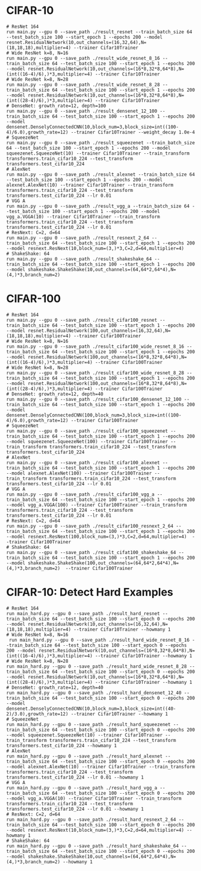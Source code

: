 # CIFAR-10

    # ResNet 164
    run main.py --gpu 0 --save_path ./result_resnet --train_batch_size 64 --test_batch_size 100 --start_epoch 1 --epochs 200 --model resnet.ResidualNetwork(10,out_channels=(16,32,64),N=(18,18,18),multiplier=4) --trainer Cifar10Trainer
    # Wide ResNet k=8, N=16
    run main.py --gpu 0 --save_path ./result_wide_resnet_8_16 --train_batch_size 64 --test_batch_size 100 --start_epoch 1 --epochs 200 --model resnet.ResidualNetwork(10,out_channels=(16*8,32*8,64*8),N=(int((16-4)/6),)*3,multiplier=4) --trainer Cifar10Trainer
    # Wide ResNet k=8, N=28
    run main.py --gpu 0 --save_path ./result_wide_resnet_8_28 --train_batch_size 64 --test_batch_size 100 --start_epoch 1 --epochs 200 --model resnet.ResidualNetwork(10,out_channels=(16*8,32*8,64*8),N=(int((28-4)/6),)*3,multiplier=4) --trainer Cifar10Trainer
    # DenseNet: growth_rate=12, depth=100
    run main.py --gpu 0 --save_path ./result_densenet_12_100 --train_batch_size 64 --test_batch_size 100 --start_epoch 1 --epochs 200 --model densenet.DenselyConnectedCNN(10,block_num=3,block_size=int((100-4)/6.0),growth_rate=12) --trainer Cifar10Trainer --weight_decay 1.0e-4
    # SqueezeNet
    run main.py --gpu 0 --save_path ./result_squeezenet --train_batch_size 64 --test_batch_size 100 --start_epoch 1 --epochs 200 --model squeezenet.SqueezeNet(10) --trainer Cifar10Trainer --train_transform transformers.train_cifar10_224 --test_transform transformers.test_cifar10_224
    # AlexNet
    run main.py --gpu 0 --save_path ./result_alexnet --train_batch_size 64 --test_batch_size 100 --start_epoch 1 --epochs 200 --model alexnet.AlexNet(10) --trainer Cifar10Trainer --train_transform transformers.train_cifar10_224 --test_transform transformers.test_cifar10_224 --lr 0.01
    # VGG A
    run main.py --gpu 0 --save_path ./result_vgg_a --train_batch_size 64 --test_batch_size 100 --start_epoch 1 --epochs 200 --model vgg_a.VGGA(10) --trainer Cifar10Trainer --train_transform transformers.train_cifar10_224 --test_transform transformers.test_cifar10_224 --lr 0.01
    # ResNext: C=2, d=64
    run main.py --gpu 0 --save_path ./result_resnext_2_64 --train_batch_size 64 --test_batch_size 100 --start_epoch 1 --epochs 200 --model resnext.ResNext(10,block_num=(3,)*3,C=2,d=64,multiplier=4)
    # ShakeShake: 64
    run main.py --gpu 0 --save_path ./result_shakeshake_64 --train_batch_size 64 --test_batch_size 100 --start_epoch 1 --epochs 200 --model shakeshake.ShakeShake(10,out_channels=(64,64*2,64*4),N=(4,)*3,branch_num=2)

# CIFAR-100

    # ResNet 164
    run main.py --gpu 0 --save_path ./result_cifar100_resnet --train_batch_size 64 --test_batch_size 100 --start_epoch 1 --epochs 200 --model resnet.ResidualNetwork(100,out_channels=(16,32,64),N=(18,18,18),multiplier=4) --trainer Cifar100Trainer
    # Wide ResNet k=8, N=16
    run main.py --gpu 0 --save_path ./result_cifar100_wide_resnet_8_16 --train_batch_size 64 --test_batch_size 100 --start_epoch 1 --epochs 200 --model resnet.ResidualNetwork(100,out_channels=(16*8,32*8,64*8),N=(int((16-4)/6),)*3,multiplier=4) --trainer Cifar100Trainer
    # Wide ResNet k=8, N=28
    run main.py --gpu 0 --save_path ./result_cifar100_wide_resnet_8_28 --train_batch_size 64 --test_batch_size 100 --start_epoch 1 --epochs 200 --model resnet.ResidualNetwork(100,out_channels=(16*8,32*8,64*8),N=(int((28-4)/6),)*3,multiplier=4) --trainer Cifar100Trainer
    # DenseNet: growth_rate=12, depth=40
    run main.py --gpu 0 --save_path ./result_cifar100_densenet_12_100 --train_batch_size 64 --test_batch_size 100 --start_epoch 1 --epochs 200 --model densenet.DenselyConnectedCNN(100,block_num=3,block_size=int((100-4)/6.0),growth_rate=12) --trainer Cifar100Trainer
    # SqueezeNet
    run main.py --gpu 0 --save_path ./result_cifar100_squeezenet --train_batch_size 64 --test_batch_size 100 --start_epoch 1 --epochs 200 --model squeezenet.SqueezeNet(100) --trainer Cifar100Trainer --train_transform transformers.train_cifar10_224 --test_transform transformers.test_cifar10_224
    # AlexNet
    run main.py --gpu 0 --save_path ./result_cifar100_alexnet --train_batch_size 64 --test_batch_size 100 --start_epoch 1 --epochs 200 --model alexnet.AlexNet(100) --trainer Cifar100Trainer --train_transform transformers.train_cifar10_224 --test_transform transformers.test_cifar10_224 --lr 0.01
    # VGG A
    run main.py --gpu 0 --save_path ./result_cifar100_vgg_a --train_batch_size 64 --test_batch_size 100 --start_epoch 1 --epochs 200 --model vgg_a.VGGA(100) --trainer Cifar100Trainer --train_transform transformers.train_cifar10_224 --test_transform transformers.test_cifar10_224 --lr 0.01
    # ResNext: C=2, d=64
    run main.py --gpu 0 --save_path ./result_cifar100_resnext_2_64 --train_batch_size 64 --test_batch_size 100 --start_epoch 1 --epochs 200 --model resnext.ResNext(100,block_num=(3,)*3,C=2,d=64,multiplier=4)  --trainer Cifar100Trainer
    # ShakeShake: 64
    run main.py --gpu 0 --save_path ./result_cifat100_shakeshake_64 --train_batch_size 64 --test_batch_size 100 --start_epoch 1 --epochs 200 --model shakeshake.ShakeShake(100,out_channels=(64,64*2,64*4),N=(4,)*3,branch_num=2)  --trainer Cifar100Trainer

# CIFAR-10: Detect Hard Examples
    # ResNet 164
    run main_hard.py --gpu 0 --save_path ./result_hard_resnet --train_batch_size 64 --test_batch_size 100 --start_epoch 0 --epochs 200 --model resnet.ResidualNetwork(10,out_channels=(16,32,64),N=(18,18,18),multiplier=4) --trainer Cifar10Trainer --howmany 1
    # Wide ResNet k=8, N=16
     run main_hard.py --gpu 0 --save_path ./result_hard_wide_resnet_8_16 --train_batch_size 64 --test_batch_size 100 --start_epoch 0 --epochs 200 --model resnet.ResidualNetwork(10,out_channels=(16*8,32*8,64*8),N=(int((16-4)/6),)*3,multiplier=4) --trainer Cifar10Trainer --howmany 1
    # Wide ResNet k=8, N=28
    run main_hard.py --gpu 0 --save_path ./result_hard_wide_resnet_8_28 --train_batch_size 64 --test_batch_size 100 --start_epoch 0 --epochs 200 --model resnet.ResidualNetwork(10,out_channels=(16*8,32*8,64*8),N=(int((28-4)/6),)*3,multiplier=4) --trainer Cifar10Trainer --howmany 1
    # DenseNet: growth_rate=12, depth=40
    run main_hard.py --gpu 0 --save_path ./result_hard_densenet_12_40 --train_batch_size 64 --test_batch_size 100 --start_epoch 0 --epochs 200 --model densenet.DenselyConnectedCNN(10,block_num=3,block_size=int((40-2)/3.0),growth_rate=12) --trainer Cifar10Trainer --howmany 1
    # SqueezeNet
    run main_hard.py --gpu 0 --save_path ./result_hard_squeezenet --train_batch_size 64 --test_batch_size 100 --start_epoch 0 --epochs 200 --model squeezenet.SqueezeNet(10) --trainer Cifar10Trainer --train_transform transformers.train_cifar10_224 --test_transform transformers.test_cifar10_224 --howmany 1
    # AlexNet
    run main_hard.py --gpu 0 --save_path ./result_hard_alexnet --train_batch_size 64 --test_batch_size 100 --start_epoch 0 --epochs 200 --model alexnet.AlexNet(10) --trainer Cifar10Trainer --train_transform transformers.train_cifar10_224 --test_transform transformers.test_cifar10_224 --lr 0.01 --howmany 1
    # VGG A
    run main_hard.py --gpu 0 --save_path ./result_hard_vgg_a --train_batch_size 64 --test_batch_size 100 --start_epoch 0 --epochs 200 --model vgg_a.VGGA(10) --trainer Cifar10Trainer --train_transform transformers.train_cifar10_224 --test_transform transformers.test_cifar10_224 --lr 0.01 --howmany 1
    # ResNext: C=2, d=64
    run main_hard.py --gpu 0 --save_path ./result_hard_resnext_2_64 --train_batch_size 64 --test_batch_size 100 --start_epoch 0 --epochs 200 --model resnext.ResNext(10,block_num=(3,)*3,C=2,d=64,multiplier=4) --howmany 1
    # ShakeShake: 64
    run main_hard.py --gpu 0 --save_path ./result_hard_shakeshake_64 --train_batch_size 64 --test_batch_size 100 --start_epoch 0 --epochs 200 --model shakeshake.ShakeShake(10,out_channels=(64,64*2,64*4),N=(4,)*3,branch_num=2) --howmany 1

